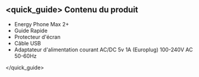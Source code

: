 ## <quick_guide> Contenu du produit

* Energy Phone Max 2+
* Guide Rapide
* Protecteur d'écran
* Câble USB
* Adaptateur d'alimentation courant AC/DC 5v 1A (Europlug) 100-240V AC 50-60Hz

</quick_guide>
